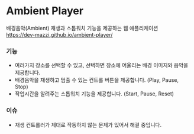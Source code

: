 # Ambient Player

배경음악(Ambient) 재생과 스톱워치 기능을 제공하는 웹 애플리케이션
<br>https://dev-mazzi.github.io/ambient-player/

### 기능
* 여러가지 장소를 선택할 수 있고, 선택하면 장소에 어울리는 배경 이미지와 음악을 제공합니다.
* 배경음악을 재생하고 멈출 수 있는 컨트롤 버튼을 제공합니다. (Play, Pause, Stop)
* 작업시간을 알려주는 스톱워치 기능을 제공합니다. (Start, Pause, Reset)

### 이슈
* 재생 컨트롤러가 제대로 작동하지 않는 문제가 있어서 해결 중입니다.
